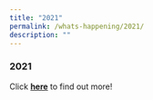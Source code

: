 ```yaml
---
title: "2021"
permalink: /whats-happening/2021/
description: ""
---
```

### **2021**

Click **[here](https://staging.d38imrvfgjjnoy.amplifyapp.com/whats-happening/2021/cg65-commemorative-video/)** to find out more!